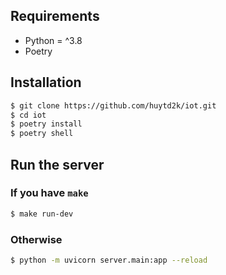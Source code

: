 ## Requirements
- Python = ^3.8
- Poetry
## Installation
```bash
$ git clone https://github.com/huytd2k/iot.git
$ cd iot
$ poetry install
$ poetry shell
```
## Run the server
### If you have `make`
```bash
$ make run-dev
```
### Otherwise
```bash
$ python -m uvicorn server.main:app --reload
```